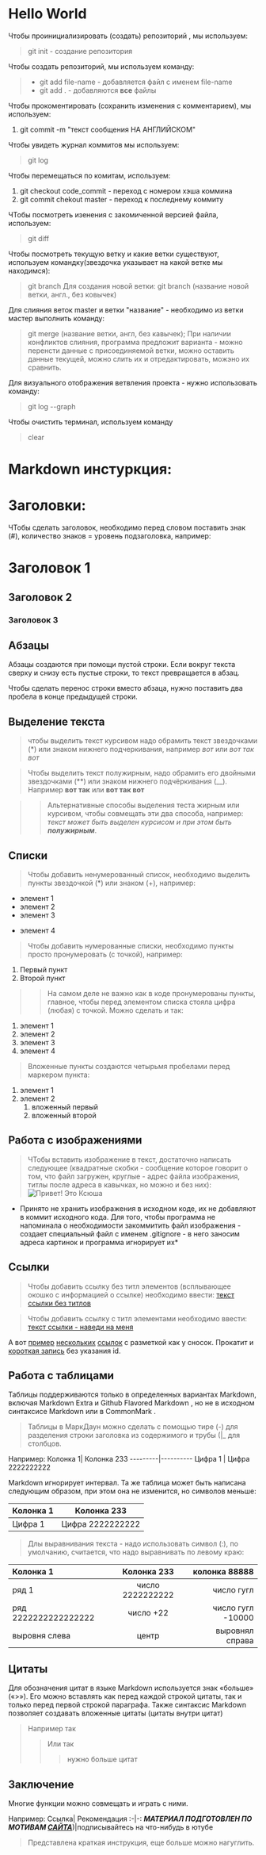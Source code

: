 # Hello World
Чтобы проинициализировать (создать) репозиторий , мы используем: 
> git init -  создание репозитория

Чтобы создать репозиторий, мы используем команду:
>+ git add file-name - добавляется файл с именем file-name
>+ git add . - добавляются **все** файлы

Чтобы прокоментировать (сохранить изменения с комментарием), мы используем:
1. git commit -m "текст сообщения НА АНГЛИЙСКОМ" 

Чтобы увидеть журнал коммитов мы используем: 
>git log

Чтобы перемещаться по комитам, используем:
1. git checkout code_commit - переход с номером хэша коммина
2. git commit chekout master - переход к последнему коммиту


ЧТобы посмотреть изенения с закомиченной версией файла, используем:
> git diff

Чтобы посмотреть текущую ветку и какие ветки существуют, используем командку(звездочка указывает на какой ветке мы находимся):
> git branch
Для создания новой ветки:
> git branch (название новой ветки, англ., без ковычек)

Для слияния веток master и ветки "название" - необходимо из ветки мастер выполнить команду:
> git merge (название ветки, англ, без кавычек);
При наличии конфликтов слияния, программа предложит варианта - можно перенсти данные с присоединяемой ветки, можно оставить данные текущей, можно слить их и отредактировать, можэно их сравнить. 

Для визуального отображения ветвления проекта - нужно использовать команду:
> git log --graph 

Чтобы очистить терминал, используем команду 
> clear 

# Markdown инстуркция:

# Заголовки:
ЧТобы сделать заголовок, необходимо перед словом поставить знак (#), количество знаков = уровень подзаголовка, например:
# Заголовок 1
## Заголовок 2
### Заголовок 3


## Абзацы
Абзацы создаются при помощи пустой строки. Если вокруг текста сверху и снизу есть пустые строки, то текст превращается в абзац.

Чтобы сделать перенос строки вместо абзаца,
нужно поставить два пробела в конце предыдущей строки.  

## Выделение текста
> чтобы выделить текст курсивом надо обрамить текст звездочками (*) или знаком нижнего подчеркивания, например *вот* или _вот так вот_

> Чтобы выделить текст полужирным, надо обрамить его двойными звездочками (**) или знаком нижнего подчёркивания (__). Например **вот так** или  __вот так вот__

>>Альтернативные способы выделения теста жирным или курсивом, чтобы совмещать эти два способа, например: _текст может быть выделен курсисом и при этом быть **полужирным**_.

## Списки

>Чтобы добавить ненумерованный список, необходимо выделить пункты звездочкой (*) или знаком (+), например:
* элемент 1
* элемент 2
* элемент 3
+ элемент 4

>Чтобы добавить нумерованные списки, необходимо пункты просто пронумеровать (с точкой), например:
1. Первый пункт
2. Второй пункт

>> На самом деле не важно как в коде пронумерованы пункты, главное, чтобы перед элементом списка стояла цифра (любая) с точкой. Можно сделать и так:

1. элемент 1
0. элемент 2
0. элемент 3
0. элемент 4

> Вложенные пункты создаются четырьмя пробелами перед маркером пункта:
1. элемент 1
2. элемент 2
    1. вложенный первый
    2. вложенный второй


## Работа с изображениями

>ЧТобы вставить изображение в текст, достаточно написать следующее (квадратные скобки - сообщение которое говорит о том, что файл загружен, круглые - адрес файла изображения, титлы после адреса в кавычках, но можно и без них):
![Привет! Это Ксюша](cats.jpg "мяу")

* Принято не хранить изображения в исходном коде, их не добавляют в коммит исходного кода. Для того, чтобы программа не напоминала о необходимости закоммитить файл изображения - создает специальный файл с именем .gitignore  -  в него заносим адреса картинок и программа игнорирует их*


## Ссылки

>Чтобы добавить ссылку без титл элементов (всплывающее окошко с информацией о ссылке) необходимо ввести: [текст ссылки без титлов](http://адрес-ссылки.рф)

>Чтобы добавить ссылку с титл элементами необходимо ввести: [текст ссылки - наведи на меня](http://адрес-ссылки.рф "Ты хорош")

А вот [пример][1] [нескольких][2] [ссылок][№№] с разметкой как у сносок. Прокатит и [короткая запись][] без указания id.

[1]: http://example.com/ "Optional Title Here"
[2]: http://example.com/some
[№№]: http://example.com/links (Optional Title Here)
[короткая запись]: http://example.com/short

## Работа с таблицами

Таблицы поддерживаются только в определенных вариантах Markdown, включая Markdown Extra и Github Flavored Markdown , но не в исходном синтаксисе Markdown или в CommonMark .

> Таблицы в МаркДаун можно сделать с помощью тире (-) для разделения строки заголовка из содержимого и трубы (|_ для столбцов.

Например:
Колонка 1| Колонка 233
---------|----------
Цифра 1  | Цифра 2222222222

Markdown игнорирует интервал. Та же таблица может быть написана следующим образом, при этом она не изменится, но символов меньше:

Колонка 1|Колонка 233
-|-
Цифра 1|Цифра 2222222222

> Длы выравнивания текста - надо использовать символ (:), по умолчанию, считается, что надо выравнивать по левому краю:

Колонка 1|Колонка 233| колонка 88888
:-|:-:|-:
ряд 1|число 2222222222| число гугл
ряд  2222222222222222|число +22|число гугл  -10000
выровня  слева|центр| выровнял  справа

## Цитаты

Для обозначения цитат в языке Markdown используется знак «больше» («>»). Его можно вставлять как перед каждой строкой цитаты, так и только перед первой строкой параграфа. Также синтаксис Markdown позволяет создавать вложенные цитаты (цитаты внутри цитат)

>Например так
>> Или так
>>> нужно больше цитат

## Заключение
Многие функции можно совмещать и играть с ними.

Например:
Ссылка| Рекомендация
:-|-:
_**МАТЕРИАЛ ПОДГОТОВЛЕН ПО МОТИВАМ [САЙТА](http://example.com/link "ГУГЛ помог найти")**_)|подписывайтесь на что-нибудь в ютубе

>Представлена краткая инструкция, еще больше можно нагуглить.